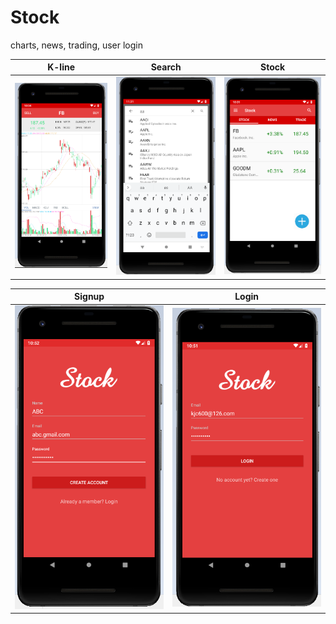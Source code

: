 # Stock
charts, news, trading, user login

| K-line | Search | Stock |
| ------------- | ------------- | ------------- |
| <img src="https://github.com/LintaoLu/Stock/blob/master/res/K-line.png" width="250"> | <img src="https://github.com/LintaoLu/Stock/blob/master/res/Search.png" width="250"> | <img src="https://github.com/LintaoLu/Stock/blob/master/res/stock.png" width="250"> |

| Signup | Login |
| ------------- | ------------- |
| <img src="https://github.com/LintaoLu/Stock/blob/master/res/Signup.png" width="250"> | <img src="https://github.com/LintaoLu/Stock/blob/master/res/Login.png" width="250"> |
